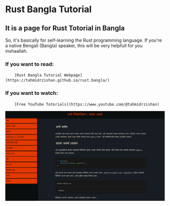 # Rust Bangla Tutorial

## It is a page for Rust Totorial in Bangla

So, it's basically for self-learning the Rust programming language. If you're a native Bengali (Bangla) speaker, this will be very helpfull for you inshaallah.

### If you want to read:
        [Rust Bangla Tutorial Webpage](https://tahmidrzishan.github.io/rust.bangla/)

### If you want to watch:
        [Free YouTube Totorials](https://www.youtube.com/@tahmidrzishan)

![rust.bangla page](images/readme.png)